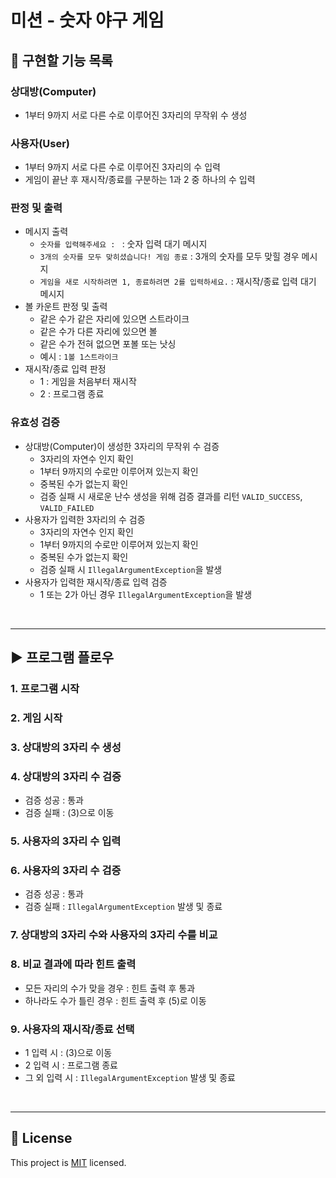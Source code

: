 # 미션 - 숫자 야구 게임

## 🏁 구현할 기능 목록

### 상대방(Computer)
- 1부터 9까지 서로 다른 수로 이루어진 3자리의 무작위 수 생성

### 사용자(User)
- 1부터 9까지 서로 다른 수로 이루어진 3자리의 수 입력
- 게임이 끝난 후 재시작/종료를 구분하는 1과 2 중 하나의 수 입력

### 판정 및 출력
- 메시지 출력
  - `숫자를 입력해주세요 : ` : 숫자 입력 대기 메시지
  - `3개의 숫자를 모두 맞히셨습니다! 게임 종료` : 3개의 숫자를 모두 맞힐 경우 메시지
  - `게임을 새로 시작하려면 1, 종료하려면 2를 입력하세요.` : 재시작/종료 입력 대기 메시지
- 볼 카운트 판정 및 출력
  - 같은 수가 같은 자리에 있으면 스트라이크
  - 같은 수가 다른 자리에 있으면 볼 
  - 같은 수가 전혀 없으면 포볼 또는 낫싱
  - 예시 : `1볼 1스트라이크`
- 재시작/종료 입력 판정
  - 1 : 게임을 처음부터 재시작
  - 2 : 프로그램 종료

### 유효성 검증
- 상대방(Computer)이 생성한 3자리의 무작위 수 검증
  - 3자리의 자연수 인지 확인
  - 1부터 9까지의 수로만 이루어져 있는지 확인
  - 중복된 수가 없는지 확인
  - 검증 실패 시 새로운 난수 생성을 위해 검증 결과를 리턴
    `VALID_SUCCESS`, `VALID_FAILED`
- 사용자가 입력한 3자리의 수 검증
  - 3자리의 자연수 인지 확인
  - 1부터 9까지의 수로만 이루어져 있는지 확인
  - 중복된 수가 없는지 확인
  - 검증 실패 시 `IllegalArgumentException`을 발생
- 사용자가 입력한 재시작/종료 입력 검증
  - 1 또는 2가 아닌 경우 `IllegalArgumentException`을 발생

<br>

---

## ▶️ 프로그램 플로우

### 1. 프로그램 시작
### 2. 게임 시작
### 3. 상대방의 3자리 수 생성
### 4. 상대방의 3자리 수 검증
- 검증 성공 : 통과
- 검증 실패 : (3)으로 이동
### 5. 사용자의 3자리 수 입력
### 6. 사용자의 3자리 수 검증
- 검증 성공 : 통과
- 검증 실패 : `IllegalArgumentException` 발생 및 종료
### 7. 상대방의 3자리 수와 사용자의 3자리 수를 비교
### 8. 비교 결과에 따라 힌트 출력
- 모든 자리의 수가 맞을 경우 : 힌트 출력 후 통과
- 하나라도 수가 틀린 경우 : 힌트 출력 후 (5)로 이동
### 9. 사용자의 재시작/종료 선택
- 1 입력 시 : (3)으로 이동
- 2 입력 시 : 프로그램 종료
- 그 외 입력 시 : `IllegalArgumentException` 발생 및 종료

<br>

---

## 📝 License

This project is [MIT](https://github.com/woowacourse/java-baseball-precourse/blob/master/LICENSE) licensed.
